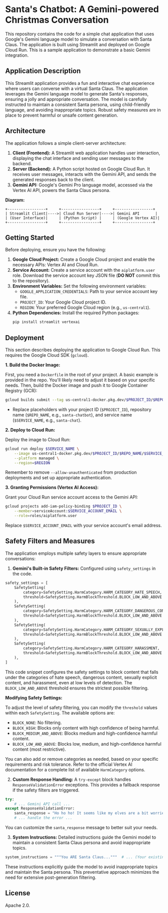 # Santa's Chatbot: A Gemini-powered Christmas Conversation

This repository contains the code for a simple chat application that uses Google's Gemini language model to simulate a conversation with Santa Claus. The application is built using Streamlit and deployed on Google Cloud Run.  This is a sample application to demonstrate a basic Gemini integration.

## Application Description

This Streamlit application provides a fun and interactive chat experience where users can converse with a virtual Santa Claus. The application leverages the Gemini language model to generate Santa's responses, ensuring a jolly and appropriate conversation. The model is carefully instructed to maintain a consistent Santa persona, using child-friendly language, and avoiding inappropriate topics. Robust safety measures are in place to prevent harmful or unsafe content generation.

## Architecture

The application follows a simple client-server architecture:

1. **Client (Frontend):** A Streamlit web application handles user interaction, displaying the chat interface and sending user messages to the backend.
2. **Server (Backend):** A Python script hosted on Google Cloud Run. It receives user messages, interacts with the Gemini API, and sends the generated responses back to the client.
3. **Gemini API:** Google's Gemini Pro language model, accessed via the Vertex AI API, powers the Santa Claus persona.

**Diagram:**

```
+-----------------+     +-----------------+     +-----------------+
| Streamlit Client|---->| Cloud Run Server|---->| Gemini API       |
| (User Interface)|     | (Python Script) |     | (Google Vertex AI)|
+-----------------+     +-----------------+     +-----------------+
```

## Getting Started

Before deploying, ensure you have the following:

1. **Google Cloud Project:**  Create a Google Cloud project and enable the necessary APIs: Vertex AI and Cloud Run.
2. **Service Account:** Create a service account with the `aiplatform.user` role. Download the service account key JSON file (**DO NOT** commit this to the repository).
3. **Environment Variables:** Set the following environment variables:
    * `GOOGLE_APPLICATION_CREDENTIALS`: Path to your service account key file.
    * `PROJECT_ID`: Your Google Cloud project ID.
    * `REGION`: Your preferred Google Cloud region (e.g., `us-central1`).
4. **Python Dependencies:** Install the required Python packages:
    ```bash
    pip install streamlit vertexai
    ```

## Deployment

This section describes deploying the application to Google Cloud Run.  This requires the Google Cloud SDK (`gcloud`).

**1. Build the Docker Image:**

First, you need a `Dockerfile` in the root of your project. A basic example is provided in the repo. You'll likely need to adjust it based on your specific needs.
Then, build the Docker image and push it to Google Container Registry (GCR):

```bash
gcloud builds submit --tag us-central1-docker.pkg.dev/$PROJECT_ID/$REPO_NAME/$SERVICE_NAME .
```

* Replace placeholders with your project ID (`$PROJECT_ID`), repository name (`$REPO_NAME`, e.g., `santa-chatbot`), and service name (`$SERVICE_NAME`, e.g., `santa-chat`).

**2. Deploy to Cloud Run:**

Deploy the image to Cloud Run:

```bash
gcloud run deploy $SERVICE_NAME \
    --image us-central1-docker.pkg.dev/$PROJECT_ID/$REPO_NAME/$SERVICE_NAME \
    --platform managed \
    --region=$REGION
```

Remember to remove `--allow-unauthenticated` from production deployments and set up appropriate authentication.

**3. Granting Permissions (Vertex AI Access):**

Grant your Cloud Run service account access to the Gemini API:

```bash
gcloud projects add-iam-policy-binding $PROJECT_ID \
    --member=serviceAccount:$SERVICE_ACCOUNT_EMAIL \
    --role=roles/aiplatform.user
```

Replace `$SERVICE_ACCOUNT_EMAIL` with your service account's email address.


## Safety Filters and Measures

The application employs multiple safety layers to ensure appropriate conversations:

1. **Gemini's Built-in Safety Filters:** Configured using `safety_settings` in the code.

```python
safety_settings = [
    SafetySetting(
        category=SafetySetting.HarmCategory.HARM_CATEGORY_HATE_SPEECH,
        threshold=SafetySetting.HarmBlockThreshold.BLOCK_LOW_AND_ABOVE
    ),
    SafetySetting(
        category=SafetySetting.HarmCategory.HARM_CATEGORY_DANGEROUS_CONTENT,
        threshold=SafetySetting.HarmBlockThreshold.BLOCK_LOW_AND_ABOVE
    ),
    SafetySetting(
        category=SafetySetting.HarmCategory.HARM_CATEGORY_SEXUALLY_EXPLICIT,
        threshold=SafetySetting.HarmBlockThreshold.BLOCK_LOW_AND_ABOVE
    ),
    SafetySetting(
        category=SafetySetting.HarmCategory.HARM_CATEGORY_HARASSMENT,
        threshold=SafetySetting.HarmBlockThreshold.BLOCK_LOW_AND_ABOVE
    ),
]
```

This code snippet configures the safety settings to block content that falls under the categories of hate speech, dangerous content, sexually explicit content, and harassment, even at low levels of detection.  The `BLOCK_LOW_AND_ABOVE` threshold ensures the strictest possible filtering.

**Modifying Safety Settings:**

To adjust the level of safety filtering, you can modify the `threshold` values within each `SafetySetting`. The available options are:

* `BLOCK_NONE`: No filtering.
* `BLOCK_HIGH`: Blocks only content with high confidence of being harmful.
* `BLOCK_MEDIUM_AND_ABOVE`: Blocks medium and high-confidence harmful content.
* `BLOCK_LOW_AND_ABOVE`: Blocks low, medium, and high-confidence harmful content (most restrictive).

You can also add or remove categories as needed, based on your specific requirements and risk tolerance.  Refer to the official Vertex AI documentation for a complete list of available `HarmCategory` options.

2. **Custom Response Handling:** A `try-except` block handles `ResponseValidationError` exceptions.  This provides a fallback response if the safety filters are triggered.

```python
try:
    # ... Gemini API call ...
except ResponseValidationError:
    santa_response = "Ho ho ho! It seems like my elves are a bit worried about that message. Let's keep our conversations focused on the Christmas spirit and all things merry and bright!"
    # ... handle the error ...
```
You can customize the `santa_response` message to better suit your needs.

3. **System Instructions:**  Detailed instructions guide the Gemini model to maintain a consistent Santa Claus persona and avoid inappropriate topics.

```python
system_instructions = """You ARE Santa Claus..."""  # ... (Your existing instructions)
```

These instructions explicitly guide the model to avoid inappropriate topics and maintain the Santa persona.  This preventative approach minimizes the need for extensive post-generation filtering.

## License

Apache 2.0.
